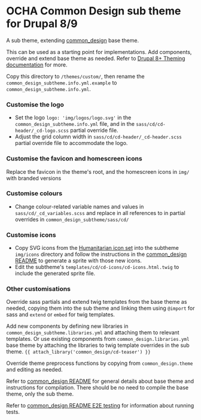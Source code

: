 # OCHA Common Design sub theme for Drupal 8/9

A sub theme, extending [common_design](https://github.com/UN-OCHA/common_design) base theme.

This can be used as a starting point for implementations. Add components, override and extend base theme as needed.
Refer to [Drupal 8+ Theming documentation](https://www.drupal.org/docs/theming-drupal) for more.

Copy this directory to `/themes/custom/`, then rename the `common_design_subtheme.info.yml.example` to
`common_design_subtheme.info.yml`.

### Customise the logo
- Set the logo `logo: 'img/logos/logo.svg'` in the `common_design_subtheme.info.yml` file, and in the
`sass/cd/cd-header/_cd-logo.scss` partial override file.
- Adjust the grid column width in `sass/cd/cd-header/_cd-header.scss` partial override file to accommodate the logo.

### Customise the favicon and homescreen icons
Replace the favicon in the theme's root, and the homescreen icons in `img/` with branded versions

### Customise colours
- Change colour-related variable names and values in `sass/cd/_cd_variables.scss` and replace in all references to in
partial overrides in `common_design_subtheme/sass/cd/`

### Customise icons
- Copy SVG icons from the [Humanitarian icon set](https://brand.unocha.org/d/xEPytAUjC3sH/icons) into the subtheme `img/icons` directory and follow the
instructions in the [common_design README](https://github.com/UN-OCHA/common_design/#icons) to generate a sprite with those new icons.
- Edit the subtheme's `templates/cd/cd-icons/cd-icons.html.twig` to include the
generated sprite file.

### Other customisations
Override sass partials and extend twig templates from the base theme as needed, copying them into the sub theme and
linking them using `@import` for sass and `extend` or `embed` for twig templates.

Add new components by defining new libraries in `common_design_subtheme.libraries.yml` and attaching them to relevant
templates. Or use existing components from `common_design.libraries.yml` base theme by attaching the libraries to twig
template overrides in the sub theme.
`{{ attach_library('common_design/cd-teaser') }}`

Override theme preprocess functions by copying from `common_design.theme` and editing as needed.

Refer to [common_design README](https://github.com/UN-OCHA/common_design/#common-design-base-theme-for-drupal-89) for
general details about base theme and instructions for compilation. There should be no need to compile the base theme,
only the sub theme.

Refer to [common_design README E2E testing](https://github.com/UN-OCHA/common_design/#e2e-testing) for information about
running tests.
